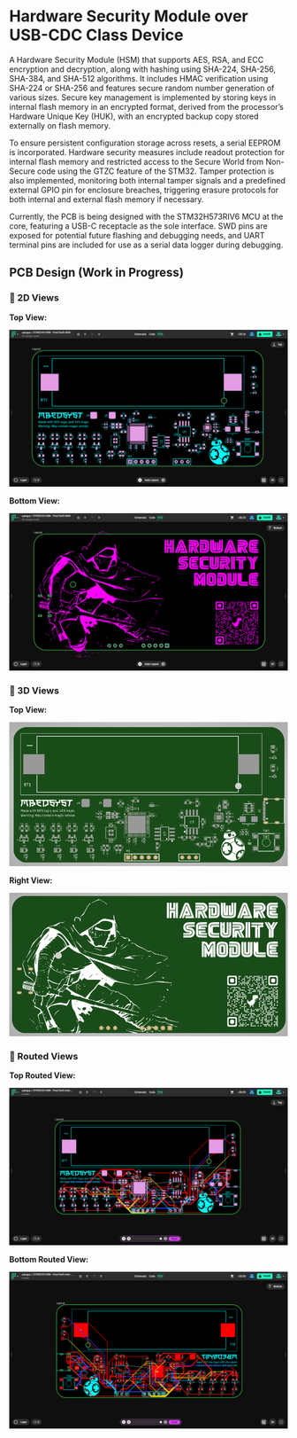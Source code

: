 # Hardware Security Module over USB-CDC Class Device
A Hardware Security Module (HSM) that supports AES, RSA, and ECC encryption and decryption, along with hashing using SHA-224, SHA-256, SHA-384, and SHA-512 algorithms. It includes HMAC verification using SHA-224 or SHA-256 and features secure random number generation of various sizes. Secure key management is implemented by storing keys in internal flash memory in an encrypted format, derived from the processor’s Hardware Unique Key (HUK), with an encrypted backup copy stored externally on flash memory.  

To ensure persistent configuration storage across resets, a serial EEPROM is incorporated. Hardware security measures include readout protection for internal flash memory and restricted access to the Secure World from Non-Secure code using the GTZC feature of the STM32. Tamper protection is also implemented, monitoring both internal tamper signals and a predefined external GPIO pin for enclosure breaches, triggering erasure protocols for both internal and external flash memory if necessary.  

Currently, the PCB is being designed with the STM32H573RIV6 MCU at the core, featuring a USB-C receptacle as the sole interface. SWD pins are exposed for potential future flashing and debugging needs, and UART terminal pins are included for use as a serial data logger during debugging.


## PCB Design (Work in Progress)

### 🧷 2D Views
**Top View:**

![2D Top View](PCB/40.%20PCB%20View%202D%20Top%20Silkscreen.png)

**Bottom View:**

![2D Bottom View](PCB/42.%20PCB%20View%202D%20Bottom%20Silkscreen.png)

### 🧷 3D Views
**Top View:**

![Gerber Top View](PCB/45.%20PCB%20Gerber%20View%20Top.png)

**Right View:**

![Gerber Right View](PCB/46.%20PCB%20Gerber%20View%20Bottom.png)

### 🧷 Routed Views
**Top Routed View:**

![2D Top Routed View](PCB/47.%20PCB%20View%202D%20Top%20Routed.png)

**Bottom Routed View:**

![2D Bottom Routed View](PCB/48.%20PCB%20View%202D%20Bottom%20Routed.png)
